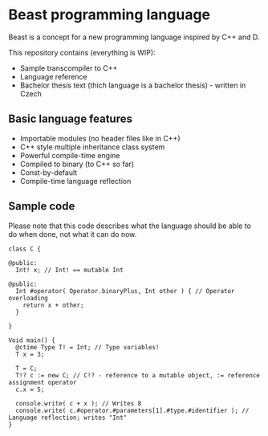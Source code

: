 # Beast programming language
Beast is a concept for a new programming language inspired by C++ and D.

This repository contains (everything is WIP):
* Sample transcompiler to C++
* Language reference
* Bachelor thesis text (thich language is a bachelor thesis) - written in Czech

## Basic language features
* Importable modules (no header files like in C++)
* C++ style multiple inheritance class system
* Powerful compile-time engine
* Compiled to binary (to C++ so far)
* Const-by-default
* Compile-time language reflection

## Sample code
Please note that this code describes what the language should be able to do when done, not what it can do now.
```beast
class C {
  
@public:
  Int! x; // Int! == mutable Int
  
@public:
  Int #operator( Operator.binaryPlus, Int other ) { // Operator overloading
    return x + other;
  }
  
}

Void main() {
  @ctime Type T! = Int; // Type variables!
  T x = 3;
  
  T = C;
  T!? c := new C; // C!? - reference to a mutable object, := reference assignment operator
  c.x = 5;
  
  console.write( c + x ); // Writes 8
  console.write( c.#operator.#parameters[1].#type.#identifier ); // Language reflection; writes "Int"
}
```
